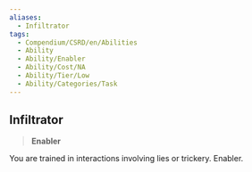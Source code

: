 ```yaml
---
aliases:
  - Infiltrator
tags:
  - Compendium/CSRD/en/Abilities
  - Ability
  - Ability/Enabler
  - Ability/Cost/NA
  - Ability/Tier/Low
  - Ability/Categories/Task
---
```

  
    
## Infiltrator    
>**Enabler**  
    
You are trained in interactions involving lies or trickery. Enabler.